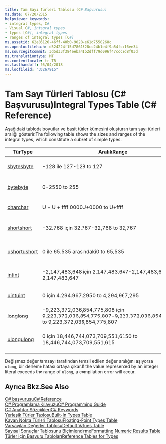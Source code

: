 ```yaml
---
title: Tam Sayı Türleri Tablosu (C# Başvurusu)
ms.date: 07/20/2015
helpviewer_keywords:
- integral types, C#
- Visual C#, integral types
- types [C#], integral types
- ranges of integral types [C#]
ms.assetid: 62e86126-46ff-40b0-9028-e61d7558268c
ms.openlocfilehash: d524224f15d7861328cc24b1e4f9a54fcc16ee34
ms.sourcegitcommit: 3d5d33f384eeba41b2dff79d096f47ccc8d8f03d
ms.translationtype: MT
ms.contentlocale: tr-TR
ms.lasthandoff: 05/04/2018
ms.locfileid: "33267915"
---
```

# <a name="integral-types-table-c-reference"></a><span data-ttu-id="c0edf-102">Tam Sayı Türleri Tablosu (C# Başvurusu)</span><span class="sxs-lookup"><span data-stu-id="c0edf-102">Integral Types Table (C# Reference)</span></span>
<span data-ttu-id="c0edf-103">Aşağıdaki tabloda boyutlar ve basit türler kümesini oluşturan tam sayı türleri aralığı gösterir.</span><span class="sxs-lookup"><span data-stu-id="c0edf-103">The following table shows the sizes and ranges of the integral types, which constitute a subset of simple types.</span></span>  
  
|<span data-ttu-id="c0edf-104">Tür</span><span class="sxs-lookup"><span data-stu-id="c0edf-104">Type</span></span>|<span data-ttu-id="c0edf-105">Aralık</span><span class="sxs-lookup"><span data-stu-id="c0edf-105">Range</span></span>|<span data-ttu-id="c0edf-106">Boyut</span><span class="sxs-lookup"><span data-stu-id="c0edf-106">Size</span></span>|  
|----------|-----------|----------|  
|[<span data-ttu-id="c0edf-107">sbyte</span><span class="sxs-lookup"><span data-stu-id="c0edf-107">sbyte</span></span>](../../../csharp/language-reference/keywords/sbyte.md)|<span data-ttu-id="c0edf-108">-128 ile 127</span><span class="sxs-lookup"><span data-stu-id="c0edf-108">-128 to 127</span></span>|<span data-ttu-id="c0edf-109">İşaretli 8 bit tam sayı</span><span class="sxs-lookup"><span data-stu-id="c0edf-109">Signed 8-bit integer</span></span>|  
|[<span data-ttu-id="c0edf-110">byte</span><span class="sxs-lookup"><span data-stu-id="c0edf-110">byte</span></span>](../../../csharp/language-reference/keywords/byte.md)|<span data-ttu-id="c0edf-111">0-255</span><span class="sxs-lookup"><span data-stu-id="c0edf-111">0 to 255</span></span>|<span data-ttu-id="c0edf-112">İmzasız 8 bit tam sayı</span><span class="sxs-lookup"><span data-stu-id="c0edf-112">Unsigned 8-bit integer</span></span>|  
|[<span data-ttu-id="c0edf-113">char</span><span class="sxs-lookup"><span data-stu-id="c0edf-113">char</span></span>](../../../csharp/language-reference/keywords/char.md)|<span data-ttu-id="c0edf-114">U + U + ffff 0000</span><span class="sxs-lookup"><span data-stu-id="c0edf-114">U+0000 to U+ffff</span></span>|<span data-ttu-id="c0edf-115">Unicode 16 bit karakter</span><span class="sxs-lookup"><span data-stu-id="c0edf-115">Unicode 16-bit character</span></span>|  
|[<span data-ttu-id="c0edf-116">short</span><span class="sxs-lookup"><span data-stu-id="c0edf-116">short</span></span>](../../../csharp/language-reference/keywords/short.md)|<span data-ttu-id="c0edf-117">-32.768 için 32.767</span><span class="sxs-lookup"><span data-stu-id="c0edf-117">-32,768 to 32,767</span></span>|<span data-ttu-id="c0edf-118">İşaretli 16 bit tam sayı</span><span class="sxs-lookup"><span data-stu-id="c0edf-118">Signed 16-bit integer</span></span>|  
|[<span data-ttu-id="c0edf-119">ushort</span><span class="sxs-lookup"><span data-stu-id="c0edf-119">ushort</span></span>](../../../csharp/language-reference/keywords/ushort.md)|<span data-ttu-id="c0edf-120">0 ile 65.535 arasındaki</span><span class="sxs-lookup"><span data-stu-id="c0edf-120">0 to 65,535</span></span>|<span data-ttu-id="c0edf-121">İmzasız 16 bit tam sayı</span><span class="sxs-lookup"><span data-stu-id="c0edf-121">Unsigned 16-bit integer</span></span>|  
|[<span data-ttu-id="c0edf-122">int</span><span class="sxs-lookup"><span data-stu-id="c0edf-122">int</span></span>](../../../csharp/language-reference/keywords/int.md)|<span data-ttu-id="c0edf-123">-2,147,483,648 için 2.147.483.647</span><span class="sxs-lookup"><span data-stu-id="c0edf-123">-2,147,483,648 to 2,147,483,647</span></span>|<span data-ttu-id="c0edf-124">işaretli 32 bit tam sayı</span><span class="sxs-lookup"><span data-stu-id="c0edf-124">Signed 32-bit integer</span></span>|  
|[<span data-ttu-id="c0edf-125">uint</span><span class="sxs-lookup"><span data-stu-id="c0edf-125">uint</span></span>](../../../csharp/language-reference/keywords/uint.md)|<span data-ttu-id="c0edf-126">0 için 4.294.967.295</span><span class="sxs-lookup"><span data-stu-id="c0edf-126">0 to 4,294,967,295</span></span>|<span data-ttu-id="c0edf-127">İmzasız 32 bit tamsayı</span><span class="sxs-lookup"><span data-stu-id="c0edf-127">Unsigned 32-bit integer</span></span>|  
|[<span data-ttu-id="c0edf-128">long</span><span class="sxs-lookup"><span data-stu-id="c0edf-128">long</span></span>](../../../csharp/language-reference/keywords/long.md)|<span data-ttu-id="c0edf-129">-9,223,372,036,854,775,808 için 9,223,372,036,854,775,807</span><span class="sxs-lookup"><span data-stu-id="c0edf-129">-9,223,372,036,854,775,808 to 9,223,372,036,854,775,807</span></span>|<span data-ttu-id="c0edf-130">işaretli 64 bit tam sayı</span><span class="sxs-lookup"><span data-stu-id="c0edf-130">Signed 64-bit integer</span></span>|  
|[<span data-ttu-id="c0edf-131">ulong</span><span class="sxs-lookup"><span data-stu-id="c0edf-131">ulong</span></span>](../../../csharp/language-reference/keywords/ulong.md)|<span data-ttu-id="c0edf-132">0 için 18,446,744,073,709,551,615</span><span class="sxs-lookup"><span data-stu-id="c0edf-132">0 to 18,446,744,073,709,551,615</span></span>|<span data-ttu-id="c0edf-133">İmzasız 64 bit tam sayı</span><span class="sxs-lookup"><span data-stu-id="c0edf-133">Unsigned 64-bit integer</span></span>|  
  
 <span data-ttu-id="c0edf-134">Değişmez değer tamsayı tarafından temsil edilen değer aralığını aşıyorsa `ulong`, bir derleme hatası ortaya çıkar.</span><span class="sxs-lookup"><span data-stu-id="c0edf-134">If the value represented by an integer literal exceeds the range of `ulong`, a compilation error will occur.</span></span>  
  
## <a name="see-also"></a><span data-ttu-id="c0edf-135">Ayrıca Bkz.</span><span class="sxs-lookup"><span data-stu-id="c0edf-135">See Also</span></span>  
 [<span data-ttu-id="c0edf-136">C# başvurusu</span><span class="sxs-lookup"><span data-stu-id="c0edf-136">C# Reference</span></span>](../../../csharp/language-reference/index.md)  
 [<span data-ttu-id="c0edf-137">C# Programlama Kılavuzu</span><span class="sxs-lookup"><span data-stu-id="c0edf-137">C# Programming Guide</span></span>](../../../csharp/programming-guide/index.md)  
 [<span data-ttu-id="c0edf-138">C# Anahtar Sözcükleri</span><span class="sxs-lookup"><span data-stu-id="c0edf-138">C# Keywords</span></span>](../../../csharp/language-reference/keywords/index.md)  
 [<span data-ttu-id="c0edf-139">Yerleşik Türler Tablosu</span><span class="sxs-lookup"><span data-stu-id="c0edf-139">Built-In Types Table</span></span>](../../../csharp/language-reference/keywords/built-in-types-table.md)  
 [<span data-ttu-id="c0edf-140">Kayan Nokta Türleri Tablosu</span><span class="sxs-lookup"><span data-stu-id="c0edf-140">Floating-Point Types Table</span></span>](../../../csharp/language-reference/keywords/floating-point-types-table.md)  
 [<span data-ttu-id="c0edf-141">Varsayılan Değerler Tablosu</span><span class="sxs-lookup"><span data-stu-id="c0edf-141">Default Values Table</span></span>](../../../csharp/language-reference/keywords/default-values-table.md)  
 [<span data-ttu-id="c0edf-142">Sayısal Sonuçlar Tablosunu Biçimlendirme</span><span class="sxs-lookup"><span data-stu-id="c0edf-142">Formatting Numeric Results Table</span></span>](../../../csharp/language-reference/keywords/formatting-numeric-results-table.md)  
 [<span data-ttu-id="c0edf-143">Türler için Başvuru Tabloları</span><span class="sxs-lookup"><span data-stu-id="c0edf-143">Reference Tables for Types</span></span>](../../../csharp/language-reference/keywords/reference-tables-for-types.md)

